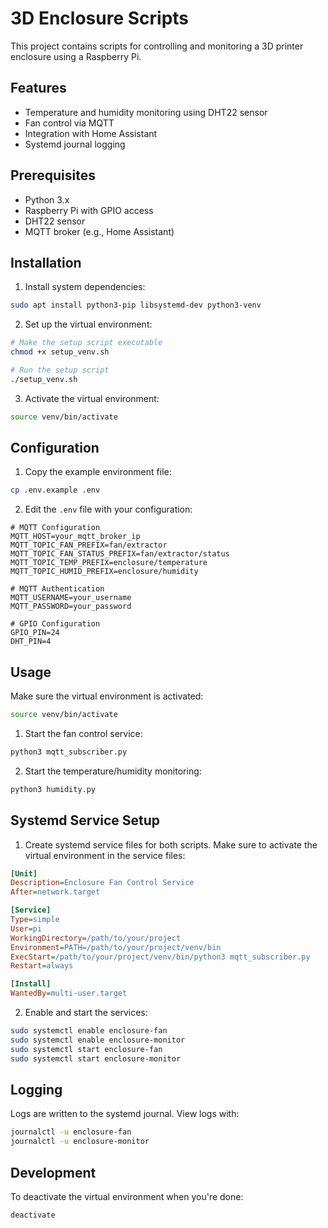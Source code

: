 # 3D Enclosure Scripts

This project contains scripts for controlling and monitoring a 3D printer enclosure using a Raspberry Pi.

## Features

- Temperature and humidity monitoring using DHT22 sensor
- Fan control via MQTT
- Integration with Home Assistant
- Systemd journal logging

## Prerequisites

- Python 3.x
- Raspberry Pi with GPIO access
- DHT22 sensor
- MQTT broker (e.g., Home Assistant)

## Installation

1. Install system dependencies:
```bash
sudo apt install python3-pip libsystemd-dev python3-venv
```

2. Set up the virtual environment:
```bash
# Make the setup script executable
chmod +x setup_venv.sh

# Run the setup script
./setup_venv.sh
```

3. Activate the virtual environment:
```bash
source venv/bin/activate
```

## Configuration

1. Copy the example environment file:
```bash
cp .env.example .env
```

2. Edit the `.env` file with your configuration:
```env
# MQTT Configuration
MQTT_HOST=your_mqtt_broker_ip
MQTT_TOPIC_FAN_PREFIX=fan/extractor
MQTT_TOPIC_FAN_STATUS_PREFIX=fan/extractor/status
MQTT_TOPIC_TEMP_PREFIX=enclosure/temperature
MQTT_TOPIC_HUMID_PREFIX=enclosure/humidity

# MQTT Authentication
MQTT_USERNAME=your_username
MQTT_PASSWORD=your_password

# GPIO Configuration
GPIO_PIN=24
DHT_PIN=4
```

## Usage

Make sure the virtual environment is activated:
```bash
source venv/bin/activate
```

1. Start the fan control service:
```bash
python3 mqtt_subscriber.py
```

2. Start the temperature/humidity monitoring:
```bash
python3 humidity.py
```

## Systemd Service Setup

1. Create systemd service files for both scripts. Make sure to activate the virtual environment in the service files:
```ini
[Unit]
Description=Enclosure Fan Control Service
After=network.target

[Service]
Type=simple
User=pi
WorkingDirectory=/path/to/your/project
Environment=PATH=/path/to/your/project/venv/bin
ExecStart=/path/to/your/project/venv/bin/python3 mqtt_subscriber.py
Restart=always

[Install]
WantedBy=multi-user.target
```

2. Enable and start the services:
```bash
sudo systemctl enable enclosure-fan
sudo systemctl enable enclosure-monitor
sudo systemctl start enclosure-fan
sudo systemctl start enclosure-monitor
```

## Logging

Logs are written to the systemd journal. View logs with:
```bash
journalctl -u enclosure-fan
journalctl -u enclosure-monitor
```

## Development

To deactivate the virtual environment when you're done:
```bash
deactivate
```
